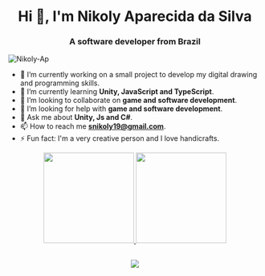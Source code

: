 
<h1 align="center">Hi 👋, I'm Nikoly Aparecida da Silva </h1>
<h3 align="center">A software developer from Brazil</h3>
<p align="left"> <img src="https://komarev.com/ghpvc/?username=Nikoly-Ap&label=Profile%20views&color=0e75b6&style=flat" alt="Nikoly-Ap" /> </p>


- 🔭 I’m currently working on a small project to develop my digital drawing and programming skills.
- 🌱 I’m currently learning **Unity, JavaScript and TypeScript**.
- 👯 I’m looking to collaborate on **game and software development**.
- 🤝 I’m looking for help with **game and software development**.
- 💬 Ask me about **Unity, Js and C#**.
- 📫 How to reach me **snikoly19@gmail.com**.
- ⚡ Fun fact: I'm a very creative person and I love handicrafts.
<div align="center">


<div align="center">
  <a href="https://github.com/Nikoly-Ap">
  <img height="180em" src="https://github-readme-stats.vercel.app/api?username=Nikoly-Ap&show_icons=true&theme=radical"/>
  <img height="180em" src="https://github-readme-stats.vercel.app/api/top-langs/?username=Nikoly-Ap&layout=compact&langs_count=7&theme=radical"/>
</div>

##

<div> 
  <a href="https://www.linkedin.com/in/Nikoly-Ap/" target="_blank"><img src="https://img.shields.io/badge/-LinkedIn-%230077B5?style=for-the-badge&logo=linkedin&logoColor=white" target="_blank"></a> 
  
</div>


